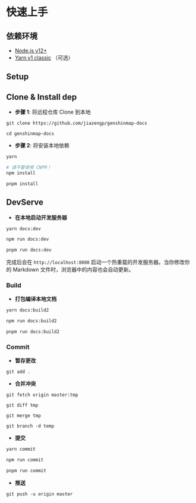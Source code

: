 # 快速上手

## 依赖环境

- [Node.js v12+](https://nodejs.org/)
- [Yarn v1 classic](https://classic.yarnpkg.com/zh-Hans/) （可选）

## Setup

## Clone & Install dep

- **步骤 1**: 将远程仓库 Clone 到本地

```shell
git clone https://github.com/jiazengp/genshinmap-docs

cd genshinmap-docs
```

- **步骤 2**: 将安装本地依赖

<CodeGroup>
  <CodeGroupItem title="YARN" active>

```bash
yarn
```

  </CodeGroupItem>

  <CodeGroupItem title="NPM">

```bash
# 请不要使用 CNPM！
npm install
```

  </CodeGroupItem>

  <CodeGroupItem title="PNPM">

```bash
pnpm install
```

  </CodeGroupItem>
</CodeGroup>

## DevServe

- **在本地启动开发服务器**

<CodeGroup>
  <CodeGroupItem title="YARN" active>

```bash
yarn docs:dev
```

  </CodeGroupItem>

  <CodeGroupItem title="NPM">

```bash
npm run docs:dev
```

  </CodeGroupItem>

  <CodeGroupItem title="PNPM">

```bash
pnpm run docs:dev
```

  </CodeGroupItem>
</CodeGroup>

完成后会在 `http://localhost:8080` 启动一个热重载的开发服务器。当你修改你的 Markdown 文件时，浏览器中的内容也会自动更新。

### Build

- **打包编译本地文档**

<CodeGroup>
  <CodeGroupItem title="YARN" active>

```bash
yarn docs:build2
```

  </CodeGroupItem>

  <CodeGroupItem title="NPM">

```bash
npm run docs:build2
```

  </CodeGroupItem>

  <CodeGroupItem title="PNPM">

```bash
pnpm run docs:build2
```

  </CodeGroupItem>
</CodeGroup>

### Commit

- **暂存更改**

```shell
git add .
```

- **合并冲突**

```shell
git fetch origin master:tmp

git diff tmp

git merge tmp

git branch -d temp
```

- **提交**

<CodeGroup>
  <CodeGroupItem title="YARN" active>

```bash
yarn commit
```

  </CodeGroupItem>

  <CodeGroupItem title="NPM">

```bash
npm run commit
```

  </CodeGroupItem>

  <CodeGroupItem title="PNPM">

```bash
pnpm run commit
```

  </CodeGroupItem>
</CodeGroup>

- **推送**

```shell
git push -u origin master
```
